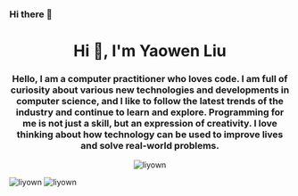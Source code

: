 ### Hi there 👋

<!--
**liyown/liyown** is a ✨ _special_ ✨ repository because its `README.md` (this file) appears on your GitHub profile.

Here are some ideas to get you started:

- 🔭 I’m currently working on ...
- 🌱 I’m currently learning ...
- 👯 I’m looking to collaborate on ...
- 🤔 I’m looking for help with ...
- 💬 Ask me about ...
- 📫 How to reach me: ...
- 😄 Pronouns: ...
- ⚡ Fun fact: ...
-->
<h1 align="center">Hi 👋, I'm Yaowen Liu</h1>
<h3 align="center">Hello, I am a computer practitioner who loves code. I am full of curiosity about various new technologies and developments in computer science, and I like to follow the latest trends of the industry and continue to learn and explore. Programming for me is not just a skill, but an expression of creativity. I love thinking about how technology can be used to improve lives and solve real-world problems.</h3>

<p align="center"> <img src="https://komarev.com/ghpvc/?username=liyown&label=Profile%20views&color=0e75b6&style=flat" alt="liyown" /> </p>

<img src="https://github-readme-stats.vercel.app/api/top-langs?username=liyown&show_icons=true&locale=en&layout=compact" alt="liyown" style="max-height: 150px; width: auto;"  /> <img src="https://github-readme-stats.vercel.app/api?username=liyown&show_icons=true&locale=en" alt="liyown" style="max-height: 150px; width: auto;" />







